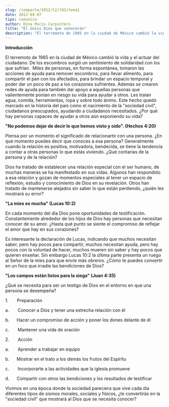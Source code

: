```yaml
---
slug: /comparte/2012/t2/l02/tema1
date: 2012-04-07
tipo: comunica
author: Dina Rocío Carpintero
title: "El único Dios que conocerán"
description: "El terremoto de 1985 en la ciudad de México cambió la vida y el actuar del  ciudadano. De los escombros surgió un sentimiento de solidaridad con los que  sufrían. Miles de personas, en forma espontánea, tomaron las acciones de ayuda  para remover escombros, para llevar aliment..."
---
```


**Introducción**

El terremoto de 1985 en la ciudad de México cambió la vida y el actuar del ciudadano. De los escombros surgió un sentimiento de solidaridad con los que sufrían.  Miles de personas, en forma espontánea, tomaron las acciones de ayuda para remover escombros, para llevar alimento, para compartir el pan con los afectados, para brindar un espacio temporal y poder dar un poco de paz a los corazones sufrientes. Además se crearon redes de ayuda para también dar apoyo a aquellas personas que valientemente ponían en riesgo su vida para ayudar a otros. Les traían agua, comida, herramientas, ropa y sobre todo ánimo. Este hecho quedó marcado en la historia del país como el nacimiento de la "sociedad civil", ciudadanos preocupados, ayudando a ciudadanos necesitados. ¿Por qué hay personas capaces de ayudar a otros aún exponiendo su vida?

**"No podemos dejar de decir lo que hemos visto y oído". (Hechos 4:20)**

Piensa por un momento el significado de relacionarte con una persona. ¿En qué momento puedes decir que conoces a esa persona? Generalmente cuando la relación es positiva, motivadora, bendecida, se tiene la tendencia a contar a otras personas lo que estás viviendo. ¿Qué contarías de la persona y de la relación?

Dios ha tratado de establecer una relación especial con el ser humano, de muchas maneras se ha manifestado en sus vidas. Algunos han respondido a esa relación y gozan de momentos especiales al tener un espacio de reflexión, estudio y conocimiento de Dios en su revelación. Otros han tratado de mantenerse alejados sin saber lo que están perdiendo, ¿quién les mostrará su error?

**"La mies es mucha" (Lucas 10:2)**

En cada momento del día Dios pone oportunidades de testificación. Constantemente alrededor de los hijos de Dios hay personas que necesitan conocer de su amor. ¿Hasta qué punto se siente el compromiso de reflejar el amor que hay en sus corazones?

Es interesante la declaración de Lucas, indicando que muchos necesitan saber, pero hay pocos para compartir, muchos necesitan ayuda, pero hay pocos con la voluntad de hacer, muchos mueren sin saber y hay pocos que quieren enseñar. Sin embargo Lucas 10:2 la última parte presenta un ruego al Señor de la mies para que envíe más obreros. ¿Cómo te puedes convertir en un foco que irradie las bendiciones de Dios?

**"Los campos están listos para la siega" (Juan 4:35)**

¿Qué se necesita para ser un testigo de Dios en el entorno en que una persona se desempeña?

1.       Preparación

a.       Conocer a Dios y tener una estrecha relación con él

b.      Hacer un compromiso de acción y poner los dones delante de él

c.       Mantener una vida de oración

2.       Acción

a.       Aprender a trabajar en equipo

b.      Mostrar en el trato a los demás los frutos del Espíritu

c.       Incorporarte a las actividades que la iglesia promueve

d.      Compartir con otros las bendiciones y los resultados de testificar

Vivimos en una época donde la sociedad pareciera que vive cada día diferentes tipos de sismos morales, sociales y físicos, ¿te convertirás en la "sociedad civil" que mostrará al Dios que se necesita conocer?
